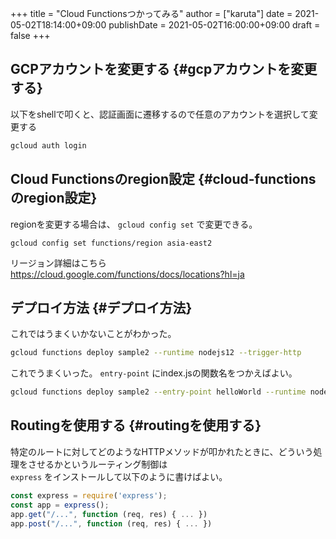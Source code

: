+++
title = "Cloud Functionsつかってみる"
author = ["karuta"]
date = 2021-05-02T18:14:00+09:00
publishDate = 2021-05-02T16:00:00+09:00
draft = false
+++

## GCPアカウントを変更する {#gcpアカウントを変更する}

以下をshellで叩くと、認証画面に遷移するので任意のアカウントを選択して変更する  

```sh
gcloud auth login
```


## Cloud Functionsのregion設定 {#cloud-functionsのregion設定}

regionを変更する場合は、 `gcloud config set` で変更できる。  

```nil
gcloud config set functions/region asia-east2
```

リージョン詳細はこちら  
<https://cloud.google.com/functions/docs/locations?hl=ja>  


## デプロイ方法 {#デプロイ方法}

これではうまくいかないことがわかった。  

```sh
gcloud functions deploy sample2 --runtime nodejs12 --trigger-http
```

これでうまくいった。 `entry-point` にindex.jsの関数名をつかえばよい。  

```sh
gcloud functions deploy sample2 --entry-point helloWorld --runtime nodejs12 --trigger-http
```


## Routingを使用する {#routingを使用する}

特定のルートに対してどのようなHTTPメソッドが叩かれたときに、どういう処理をさせるかというルーティング制御は  
`express` をインストールして以下のように書けばよい。  

```js
const express = require('express');
const app = express();
app.get("/...", function (req, res) { ... })
app.post("/...", function (req, res) { ... })
```
